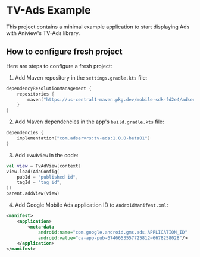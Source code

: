 # TV-Ads Example

This project contains a minimal example application to start displaying Ads with Aniview's TV-Ads library.


## How to configure fresh project
Here are steps to configure a fresh project:

1. Add Maven repository in the `settings.gradle.kts` file:
```kts
dependencyResolutionManagement {
    repositories {
        maven("https://us-central1-maven.pkg.dev/mobile-sdk-fd2e4/adservr-maven")
    }
}
```

2. Add Maven dependencies in the app's `build.gradle.kts` file:
```kts
dependencies {
    implementation("com.adservrs:tv-ads:1.0.0-beta01")
}
```

3. Add `TvAdView` in the code:
```kotlin
val view = TvAdView(context)
view.load(AdaConfig(
    pubId = "published id",
    tagId = "tag id",
))
parent.addView(view)
```

4. Add Google Mobile Ads application ID to `AndroidManifest.xml`:
```xml
<manifest>
    <application>
        <meta-data
            android:name="com.google.android.gms.ads.APPLICATION_ID"
            android:value="ca-app-pub-6746653557725812~6678258028"/>
    </application>
</manifest>
```
